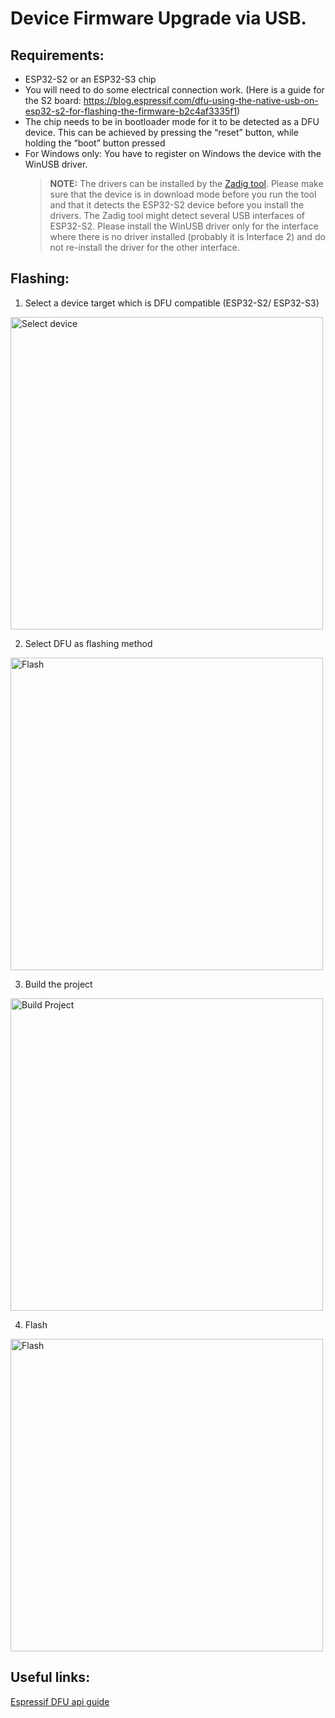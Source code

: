 # Device Firmware Upgrade via USB.

## Requirements:

- ESP32-S2 or an ESP32-S3 chip
- You will need to do some electrical connection work. (Here is a guide for the S2 board: https://blog.espressif.com/dfu-using-the-native-usb-on-esp32-s2-for-flashing-the-firmware-b2c4af3335f1)
- The chip needs to be in bootloader mode for it to be detected as a DFU device. This can be achieved by pressing the “reset” button, while holding the “boot” button pressed
- For Windows only: You have to register on Windows the device with the WinUSB driver.
    > **NOTE:** The drivers can be installed by the [Zadig tool](https://zadig.akeo.ie/). Please make sure that the device is in download mode before you run the tool and that it detects the ESP32-S2 device before you install the drivers. The Zadig tool might detect several USB interfaces of ESP32-S2. Please install the WinUSB driver only for the interface where there is no driver installed (probably it is Interface 2) and do not re-install the driver for the other interface.

## Flashing:

1. Select a device target which is DFU compatible (ESP32-S2/ ESP32-S3) 
<p>
  <img src="../../media/tutorials/dfu/select_device.png" alt="Select device" height="500">
</p>

2. Select DFU as flashing method
<p>
  <img src="../../media/tutorials/dfu/flash_method.png" alt="Flash" height="500">
</p>

3. Build the project
<p>
  <img src="../../media/tutorials/dfu/build_project.png" alt="Build Project" height="500">
</p>

4. Flash
<p>
  <img src="../../media/tutorials/dfu/flash.png" alt="Flash" height="500">
</p>

## Useful links:
[Espressif DFU api guide](https://docs.espressif.com/projects/esp-idf/en/latest/esp32s2/api-guides/dfu.html?highlight=dfu%20util#api-guide-dfu-build)
